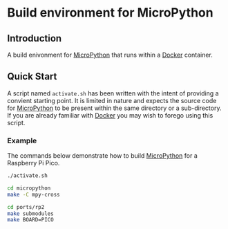 # Build environment for MicroPython


## Introduction
A build enivonment for [MicroPython](https://micropython.org) that runs within a [Docker](https://www.docker.com) container.


## Quick Start
A script named `activate.sh` has been written with the intent of providing a
convient starting point. It is limited in nature and expects the source code for
[MicroPython](https://micropython.org) to be present within the same directory
or a sub-directory. If you are already familiar with [Docker](https://www.docker.com)
you may wish to forego using this script.


### Example
The commands below demonstrate how to build [MicroPython](https://micropython.org)
for a Raspberry Pi Pico.

```bash
./activate.sh

cd micropython
make -C mpy-cross

cd ports/rp2
make submodules
make BOARD=PICO
```
